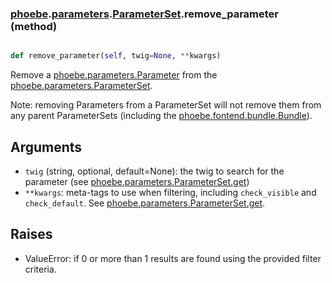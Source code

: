 ### [phoebe](phoebe.md).[parameters](phoebe.parameters.md).[ParameterSet](phoebe.parameters.ParameterSet.md).remove_parameter (method)


```py

def remove_parameter(self, twig=None, **kwargs)

```



Remove a [phoebe.parameters.Parameter](phoebe.parameters.Parameter.md) from the
[phoebe.parameters.ParameterSet](phoebe.parameters.ParameterSet.md).

Note: removing Parameters from a ParameterSet will not remove
them from any parent ParameterSets
(including the [phoebe.fontend.bundle.Bundle](phoebe.fontend.bundle.Bundle.md)).

Arguments
--------
* `twig` (string, optional, default=None): the twig to search for the
    parameter (see [phoebe.parameters.ParameterSet.get](phoebe.parameters.ParameterSet.get.md))
* `**kwargs`: meta-tags to use when filtering, including `check_visible` and
    `check_default`.  See [phoebe.parameters.ParameterSet.get](phoebe.parameters.ParameterSet.get.md).

Raises
------
* ValueError: if 0 or more than 1 results are found using the
        provided filter criteria.

